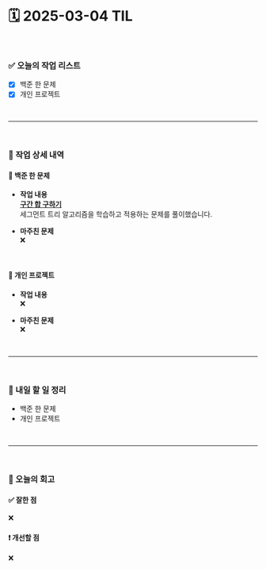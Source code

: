 # 🗓️ 2025-03-04 TIL

<br>

### ✅ 오늘의 작업 리스트  
- [x] 백준 한 문제
- [x] 개인 프로젝트

<br>

---

<br>

### 📌 작업 상세 내역  

#### 🔹 백준 한 문제
- **작업 내용**<br>
**[구간 합 구하기](https://www.acmicpc.net/problem/2042)**<br>
세그먼트 트리 알고리즘을 학습하고 적용하는 문제를 풀이했습니다. 

- **마주친 문제**<br>
❌


<br>

#### 🔹 개인 프로젝트
- **작업 내용**<br>
❌

- **마주친 문제**<br>
❌

<br>



---

<br>

### 🚀 내일 할 일 정리  

- 백준 한 문제
- 개인 프로젝트

<br>

---

<br>

### 🧐 오늘의 회고  

#### ✅ 잘한 점
❌

#### ❗ 개선할 점
❌



<br><br><br>